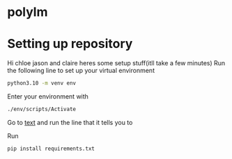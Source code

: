 # polylm

# Setting up repository
Hi chloe jason and claire heres some setup stuff(itll take a few minutes)
Run the following line to set up your virtual environment
```bash
python3.10 -m venv env
```
Enter your environment with 
```bash
./env/scripts/Activate
```

Go to [text](https://pytorch.org/get-started/locally/) and run the line that it tells you to

Run 
```bash
pip install requirements.txt
```

